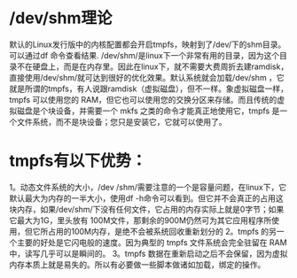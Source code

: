 # /dev/shm理论

默认的Linux发行版中的内核配置都会开启tmpfs，映射到了/dev/下的shm目录。可以通过df 命令查看结果.
/dev/shm/是linux下一个非常有用的目录，因为这个目录不在硬盘上，而是在内存里。因此在linux下，就不需要大费周折去建ramdisk，直接使用/dev/shm/就可达到很好的优化效果。默认系统就会加载/dev/shm ，它就是所谓的tmpfs，有人说跟ramdisk（虚拟磁盘），但不一样。象虚拟磁盘一样，tmpfs 可以使用您的 RAM，但它也可以使用您的交换分区来存储。而且传统的虚拟磁盘是个块设备，并需要一个 mkfs 之类的命令才能真正地使用它，tmpfs 是一个文件系统，而不是块设备；您只是安装它，它就可以使用了。

# tmpfs有以下优势：

1。动态文件系统的大小，/dev /shm/需要注意的一个是容量问题，在linux下，它默认最大为内存的一半大小，使用df -h命令可以看到。但它并不会真正的占用这块内存，如果/dev/shm/下没有任何文件，它占用的内存实际上就是0字节；如果它最大为1G，里头放有 100M文件，那剩余的900M仍然可为其它应用程序所使用，但它所占用的100M内存，是绝不会被系统回收重新划分的
2。tmpfs 的另一个主要的好处是它闪电般的速度。因为典型的 tmpfs 文件系统会完全驻留在 RAM 中，读写几乎可以是瞬间的。
3。tmpfs 数据在重新启动之后不会保留，因为虚拟内存本质上就是易失的。所以有必要做一些脚本做诸如加载，绑定的操作。